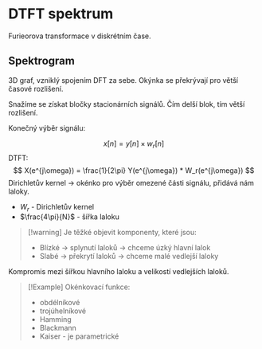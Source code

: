 # DTFT spektrum
Furieorova transformace v diskrétním čase.
## Spektrogram
3D graf, vzniklý spojením DFT za sebe.
Okýnka se překrývají pro větší časové rozlišení.

Snažíme se získat bločky stacionárních signálů. Čím delší blok, tím větší rozlišení.

Konečný výběr signálu:

$$
x[n] = y[n] \times w_r[n]
$$
DTFT:
$$
X(e^{j\omega}) = \frac{1}{2\pi} Y(e^{j\omega}) * W_r(e^{j\omega})
$$
Dirichletův kernel -> okénko pro výběr omezené části signálu, přidává nám laloky.
- $W_r$ - Dirichletův kernel 
- $\frac{4\pi}{N}$ - šířka laloku

> [!warning] Je těžké objevit komponenty, které jsou:
>- Blízké -> splynutí laloků -> chceme úzký hlavní lalok
>- Slabé -> překrytí laloků -> chceme malé vedlejší laloky

Kompromis mezi šířkou hlavního laloku a velikostí vedlejších laloků.

> [!Example] Okénkovací funkce:
>- obdélníkové
>- trojúhelníkové
>- Hamming
>- Blackmann
>- Kaiser - je parametrické
